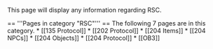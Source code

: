 This page will display any information regarding RSC.
<!-- DO NOT EDIT BELOW THIS LINE, OR CHANGE THIS COMMENT, CODE AUTOMATICALLY GENERATED BY category.sh -->
== '''Pages in category "RSC"''' == The following 7 pages are in this
category. \* \[\[135 Protocol\]\] \* \[\[202 Protocol\]\] \* \[\[204
Items\]\] \* \[\[204 NPCs\]\] \* \[\[204 Objects\]\] \* \[\[204
Protocol\]\] \* \[\[OB3\]\]
